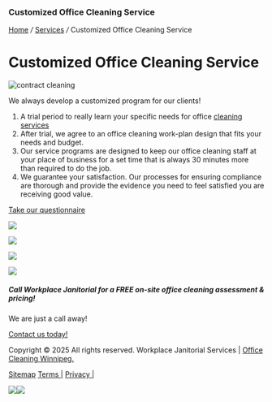 ### Customized Office Cleaning Service

[Home](https://officecleaningwinnipeg.com/index.php) _/_ [Services](https://officecleaningwinnipeg.com/services.php) _/_ Customized Office Cleaning Service


# Customized Office Cleaning Service

![contract cleaning](https://officecleaningwinnipeg.com/images/contract-cleaning.jpg)

We always develop a customized program for our clients!

1. A trial period to really learn your specific needs for office [cleaning services](https://officecleaningwinnipeg.com/)
2. After trial, we agree to an office cleaning work-plan design that fits your needs and budget.
3. Our service programs are designed to keep our office cleaning staff at your place of business for a set time that is always 30 minutes more than required to do the job.
4. We guarantee your satisfaction. Our processes for ensuring compliance are thorough and provide the evidence you need to feel satisfied you are receiving good value.

[Take our questionnaire](https://officecleaningwinnipeg.com/questionnaire.php)

[![](https://officecleaningwinnipeg.com/images/icon-customized.png)](https://officecleaningwinnipeg.com/office-cleaning-services/customized-office-cleaning.php)

[![](https://officecleaningwinnipeg.com/images/icon-carpet.png)](https://officecleaningwinnipeg.com/office-cleaning-services/carpet-cleaning.php)

[![](https://officecleaningwinnipeg.com/images/icon-floor.png)](https://officecleaningwinnipeg.com/office-cleaning-services/floor-care-cleaning.php)

[![](https://officecleaningwinnipeg.com/images/icon-bathroom.png)](https://officecleaningwinnipeg.com/office-cleaning-services/bathroom-supplies.php)

##### Call Workplace Janitorial for a FREE on-site office cleaning assessment & pricing!

We are just a call away!

[Contact us today!](https://officecleaningwinnipeg.com/contact.php)

Copyright © 2025 All rights reserved. Workplace Janitorial Services \| [Office Cleaning Winnipeg.](https://officecleaningwinnipeg.com/)

[Sitemap](https://officecleaningwinnipeg.com/sitemap.php) [Terms \|](https://officecleaningwinnipeg.com/terms-of-service.php) [Privacy \|](https://officecleaningwinnipeg.com/privacy.php)

[![](https://officecleaningwinnipeg.com/images/click%20to%20call-web.png)](https://officecleaningwinnipeg.com/contact.php)[![](https://officecleaningwinnipeg.com/images/click%20to%20call%20-%20mobile.png)](tel:2044152910)
